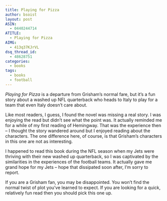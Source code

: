 ```yaml
---
title: Playing for Pizza
author: bsoist
layout: post
ASIN:
  - 0440244714
ATITLE:
  - Playing for Pizza
AIMG:
  - 413q37KJrVL
dsq_thread_id:
  - 48628751
categories:
  - books
tags:
  - books
  - football
---
```

*Playing for Pizza* is a departure from Grisham&#8217;s normal fare, but it&#8217;s a fun story about a washed up NFL quarterback who heads to Italy to play for a team that even Italy doesn&#8217;t care about. 

Like most readers, I guess, I found the novel was missing a real story. I was enjoying the read but didn&#8217;t see what the point was. It actually reminded me for a while of my first reading of Hemingway. That was the experience then &#8211; I thought the story wandered around but I enjoyed reading about the characters. The one difference here, of course, is that Grisham&#8217;s characters in this one are not as interesting. 

I happened to read this book during the NFL season when my Jets were thriving with their new washed up quarterback, so I was captivated by the similarities in the experiences of the football teams. It actually gave me grand hope for my Jets &#8211; hope that dissipated soon after, I&#8217;m sorry to report.

If you are a Grisham fan, you may be disappointed. You won&#8217;t find the normal twist of plot you&#8217;ve learned to expect. If you are looking for a quick, relatively fun read then you should pick this one up.
